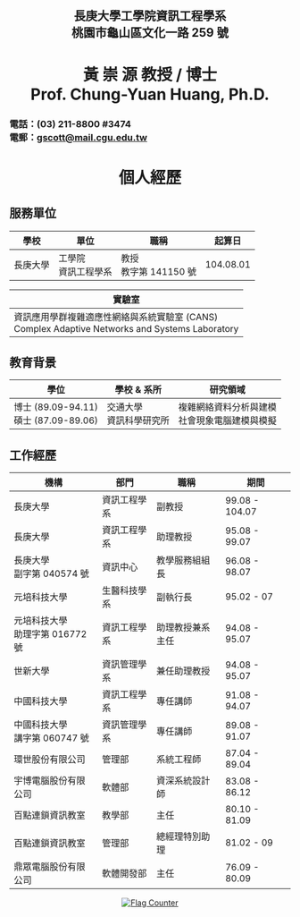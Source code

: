 <h2 align="center">長庚大學工學院資訊工程學系<br>桃園市龜山區文化一路 259 號</h2>
<h1 align="center">黃 崇 源 教授 / 博士<br>Prof. Chung-Yuan Huang, Ph.D.</h1>

### 電話：(03) 211-8800 #3474 <br> 電郵：<gscott@mail.cgu.edu.tw>

<h1 align="center">個人經歷</h1>

## 服務單位

|學校|單位|職稱|起算日|
|-|-|-|-|
|長庚大學|工學院<br>資訊工程學系|教授<br>教字第 141150 號|104.08.01|

|實驗室|
|-|
|資訊應用學群複雜適應性網絡與系統實驗室 (CANS)<br>Complex Adaptive Networks and Systems Laboratory|

## 教育背景

|學位|學校 & 系所|研究領域|
|-|-|-|
|博士 (89.09-94.11)<br>碩士 (87.09-89.06)|交通大學<br>資訊科學研究所|複雜網絡資料分析與建模<br>社會現象電腦建模與模擬|

## 工作經歷

|機構|部門|職稱|期間|
|-|-|-|-|
|長庚大學|資訊工程學系|副教授|99.08 - 104.07|
|長庚大學|資訊工程學系|助理教授|95.08 - 99.07|
|長庚大學<br>副字第 040574 號|資訊中心|教學服務組組長|96.08 - 98.07|
|元培科技大學|生醫科技學系|副執行長|95.02 - 07|
|元培科技大學<br>助理字第 016772 號|資訊工程學系|助理教授兼系主任|94.08 - 95.07|
|世新大學|資訊管理學系|兼任助理教授|94.08 - 95.07|
|中國科技大學|資訊工程學系|專任講師|91.08 - 94.07|
|中國科技大學<br>講字第 060747 號|資訊管理學系|專任講師|89.08 - 91.07|
|環世股份有限公司|管理部|系統工程師|87.04 - 89.04|
|宇博電腦股份有限公司|軟體部|資深系統設計師|83.08 - 86.12|
|百點連鎖資訊教室|教學部|主任|80.10 - 81.09|
|百點連鎖資訊教室|管理部|總經理特別助理|81.02 - 09|
|鼎眾電腦股份有限公司|軟體開發部|主任|76.09 - 80.09|

<p align="center">
<a href="https://info.flagcounter.com/4fY3"><img src="https://s01.flagcounter.com/countxl/4fY3/bg_FFFFFF/txt_000000/border_CCCCCC/columns_2/maxflags_100/viewers_10/labels_1/pageviews_1/flags_0/percent_0/" alt="Flag Counter" border="0"></a></p>
